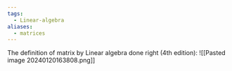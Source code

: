 ```yaml
---
tags:
  - Linear-algebra
aliases:
  - matrices
---
```

The definition of matrix by Linear algebra done right (4th edition):
![[Pasted image 20240120163808.png]]